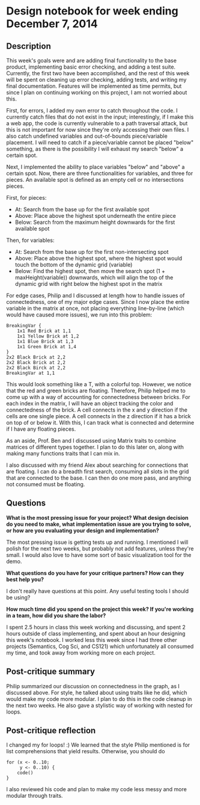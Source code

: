 # Design notebook for week ending December 7, 2014

## Description

This week's goals were and are adding final functionality to the base product, implementing 
basic error checking, and adding a test suite. Currently, the first two have been 
accomplished, and the rest of this week will be spent on cleaning up error checking, adding 
tests, and writing my final documentation. Features will be implemented as time permits, but 
since I plan on continuing working on this project, I am not worried about this.

First, for errors, I added my own error to catch throughout the code. I currently catch files 
that do not exist in the input; interestingly, if I make this a web app, the code is 
currently vulnerable to a path traversal attack, but this is not important for now since 
they're only accessing their own files. I also catch undefined variables and out-of-bounds 
piece/variable placement. I will need to catch if a piece/variable cannot be placed "below" 
something, as there is the possibility I will exhaust my search "below" a certain spot.

Next, I implemented the ability to place variables "below" and "above" a certain spot. Now, 
there are three functionalities for variables, and three for pieces. An available spot is 
defined as an empty cell or no intersections pieces.

First, for pieces:
* At: Search from the base up for the first available spot
* Above: Place above the highest spot underneath the entire piece
* Below: Search from the maximum height downwards for the first available spot

Then, for variables:
* At: Search from the base up for the first non-intersecting spot
* Above: Place above the highest spot, where the highest spot would touch the bottom of the 
dynamic grid (variable)
* Below: Find the highest spot, then move the search spot (1 + maxHeight(variable)) 
downwards, which will align the top of the dynamic grid with right below the highest spot in 
the matrix

For edge cases, Philip and I discussed at length how to handle issues of connectedness, one 
of my major edge cases. Since I now place the entire variable in the matrix at once, not 
placing everything line-by-line (which would have caused more issues), we run into this 
problem:
```
BreakingVar {
	1x1 Red Brick at 1,1
	1x1 Yellow Brick at 1,2
	1x1 Blue Brick at 1,3
	1x1 Green Brick at 1,4
}
2x2 Black Brick at 2,2
2x2 Black Brick at 2,2
2x2 Black Birck at 2,2
BreakingVar at 1,1
```
This would look something like a T, with a colorful top. However, we notice that the red and 
green bricks are floating. Therefore, Philip helped me to come up with a way of accounting 
for connectedness between bricks. For each index in the matrix, I will have an object 
tracking the color and connectedness of the brick. A cell connects in the x and y direction 
if the cells are one single piece. A cell connects in the z direction if it has a brick on 
top of or below it. With this, I can track what is connected and determine if I have any 
floating pieces.

As an aside, Prof. Ben and I discussed using Matrix traits to combine matrices of different 
types together. I plan to do this later on, along with making many functions traits that I 
can mix in.

I also discussed with my friend Alex about searching for connections that are floating. I can 
do a breadth first search, consuming all slots in the grid that are connected to the base. I 
can then do one more pass, and anything not consumed must be floating.

## Questions

**What is the most pressing issue for your project? What design decision do
you need to make, what implementation issue are you trying to solve, or how
are you evaluating your design and implementation?**

The most pressing issue is getting tests up and running. I mentioned I will polish for the 
next two weeks, but probably not add features, unless they're small. I would also love to 
have some sort of basic visualization tool for the demo.

**What questions do you have for your critique partners? How can they best help
you?**

I don't really have questions at this point. Any useful testing tools I should be using?

**How much time did you spend on the project this week? If you're working in a
team, how did you share the labor?**

I spent 2.5 hours in class this week working and discussing, and spent 2 hours outside of 
class implementing, and spent about an hour designing this week's notebook. I worked less 
this week since I had three other projects (Semantics, Cog Sci, and CS121) which 
unfortunately all consumed my time, and took away from working more on each project.

## Post-critique summary

Philip summarized our discussion on connectedness in the graph, as I discussed above. For 
style, he talked about using traits like he did, which would make my code more modular. I 
plan to do this in the code cleanup in the next two weeks. He also gave a stylistic way of 
working with nested for loops.

## Post-critique reflection

I changed my for loops! :) We learned that the style Philip mentioned is for list 
comprehensions that yield results. Otherwise, you should do
```
for (x <- 0..10; 
	 y <- 0..10) {
	code()	 
}
```
I also reviewed his code and plan to make my code less messy and more modular through traits.
